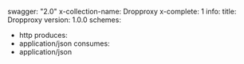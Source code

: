 swagger: "2.0"
x-collection-name: Dropproxy
x-complete: 1
info:
  title: Dropproxy
  version: 1.0.0
schemes:
- http
produces:
- application/json
consumes:
- application/json